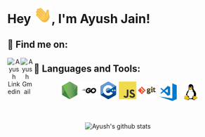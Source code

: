 # Hey <img src="https://raw.githubusercontent.com/Ayushaj96/Ayushaj96/main/wave.gif" width="40px">, I'm Ayush Jain!

## :email: Find me on:
<p align="center">
  <a href="https://www.linkedin.com/in/ayushaj96/">
    <img align="left" alt="Ayush Linkedin" width="30px" src="https://image.flaticon.com/icons/svg/2111/2111465.svg" draggable="false" />
  </a>
  <a href="ayushaj007@gmail.com">
    <img align="left" alt="Ayush Gmail" width="30px" src="https://image.flaticon.com/icons/svg/732/732200.svg" draggable="false" />
  </a>
</p>

## 🧰 Languages and Tools:
<p align="center">
<code><img height="40" src="https://raw.githubusercontent.com/github/explore/80688e429a7d4ef2fca1e82350fe8e3517d3494d/topics/nodejs/nodejs.png"></code>
<code><img height="40" src="https://raw.githubusercontent.com/github/explore/80688e429a7d4ef2fca1e82350fe8e3517d3494d/topics/go/go.png"></code>
<code><img height="40" src="https://raw.githubusercontent.com/github/explore/80688e429a7d4ef2fca1e82350fe8e3517d3494d/topics/cpp/cpp.png"></code>
<code><img height="40" src="https://raw.githubusercontent.com/github/explore/80688e429a7d4ef2fca1e82350fe8e3517d3494d/topics/javascript/javascript.png"></code>
<code><img height="40" src="https://raw.githubusercontent.com/github/explore/80688e429a7d4ef2fca1e82350fe8e3517d3494d/topics/git/git.png"></code>
<img src="https://raw.githubusercontent.com/github/explore/80688e429a7d4ef2fca1e82350fe8e3517d3494d/topics/visual-studio-code/visual-studio-code.png" alt="VS Code" height="40" style="vertical-align:top; margin:4px">
<img src="https://raw.githubusercontent.com/github/explore/80688e429a7d4ef2fca1e82350fe8e3517d3494d/topics/linux/linux.png" alt="Linux" height="40" style="vertical-align:top; margin:4px" alt="Windows" height="40" style="vertical-align:top; margin:4px">

</p>
<br/>

<div align="center">
  
![Ayush's github stats](https://github-readme-stats.vercel.app/api?username=ayushaj96&show_icons=true&theme=radical)

</div>
<!--
**Ayushaj96/Ayushaj96** is a ✨ _special_ ✨ repository because its `README.md` (this file) appears on your GitHub profile.

Here are some ideas to get you started:

- 🔭 I’m currently working on ...
- 🌱 I’m currently learning ...
- 👯 I’m looking to collaborate on ...
- 🤔 I’m looking for help with ...
- 💬 Ask me about ...
- 📫 How to reach me: ...
- 😄 Pronouns: ...
- ⚡ Fun fact: ...
-->

